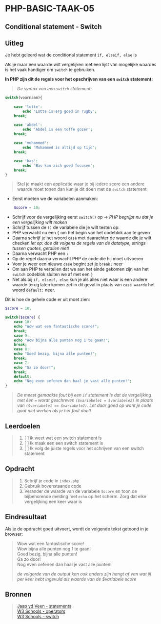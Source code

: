 # PHP-BASIC-TAAK-05
## Conditional statement - Switch
## Uitleg
Je hebt geleerd wat de conditional statement `if, elseif, else` is
>
Als je maar een waarde wilt vergelijken met een lijst van mogelijke waardes is het vaak handiger om `switch` te gebruiken.

**In PHP zijn dit de regels voor het opschrijven van een `switch` statement:** 
>_De syntax van een `switch` statement:_  
```php
switch(voornaam){
    
    case 'lotte':
        echo 'Lotte is erg goed in rugby';
    break;

    case 'abdel':
        echo 'Abdel is een toffe gozer';
    break;
    
    case 'muhammed':
        echo 'Muhammed is altijd op tijd';
    break;

    case 'bas':
        echo 'Bas kan zich goed focusen';
    break;
}
```


>Stel je maakt een applicatie waar je bij iedere score een andere waarde moet tonen dan kun je dit doen met de `switch` statement
* Eerst moeten we de variabelen aanmaken:
```php
    $score = 10;
``` 
* Schrijf voor de vergelijking eerst `switch()` op -> _PHP begrijpt nu dat je een vergelijking wilt maken_
* Schrijf tussen de `()` de variabele die je wilt testen op:  
* PHP verwacht nu een `{` om het begin van het codeblok aan te geven
* Daarna schrijf je het woord `case` met daarachter de waarde die je wilt checken _let op: doe dit volgens de regels van de datatype, strings tussen quotes, getallen niet!_
* Daarna verwacht PHP een `:`
* Op de regel daarna verwacht PHP de code die hij moet uitvoeren
* Voor je weer een nieuwe `case` begint zet je `break;` neer 
* Om aan PHP te vertellen dat we aan het einde gekomen zijn van het `switch` codeblok sluiten we af met een `}`
* Net als bij `if, elseif, else` kun je als alles niet waar is een andere waarde terug laten komen zet in dit geval in plaats van `case waarde` het woord `default:` neer.
>
Dit is hoe de gehele code er uit moet zien:
```php
$score = 10;

switch($score) {
    case 10:
    echo "Wow wat een fantastische score!";
    break;
    case 9:
    echo "Wow bijna alle punten nog 1 te gaan!";
    break;
    case 8:
    echo "Goed bezig, bijna alle punten!";
    break;
    case 7:
    echo "Ga zo door!";
    break;
    default:
    echo "Nog even oefenen dan haal je vast alle punten!";
}
```
>_De meest gemaakte fout bij een `if` statement is dat de vergelijking met èèn `=` wordt geschreven `($variabele1 = $variabele2)` in plaats van `($variabele1 == $variabele2)`. Let daar goed op want je code gaat niet werken als je het fout doet!_
>
## Leerdoelen
>1. [ ] ik weet wat een switch statement is
>2. [ ] Ik maak een een switch statement is
>3. [ ] Ik volg de juiste regels voor het schrijven van een switch statement

## Opdracht

>1. Schrijf je code in `index.php`
>2. Gebruik bovenstaande code
>3. Verander de waarde van de variabele `$score` en toon de bijbehorende melding met `echo` op het scherm. Zorg dat elke vergelijking een keer waar is

## Eindresultaat
Als je de opdracht goed uitvoert, wordt de volgende tekst getoond in je browser: 
>Wow wat een fantastische score!  
>Wow bijna alle punten nog 1 te gaan!  
>Goed bezig, bijna alle punten!  
>Ga zo door!  
>Nog even oefenen dan haal je vast alle punten!  
>
>_de volgorde van de output kan ook anders zijn hangt af van wat jij per keer hebt ingevuld als waarde van de $variabele score_

## Bronnen
>[Jaap vd Veen - statements](https://phpbasis.jaapvdveen.nl/basiscursus-php/les-2-inleiding-statements/)  
>[W3 Schools - operators](https://www.w3schools.com/php/php_operators.asp)  
>[W3 Schools - switch](https://www.w3schools.com/php/php_switch.asp)

